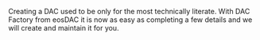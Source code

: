 Creating a DAC used to be only for the most technically literate. With DAC Factory from eosDAC it is now as easy as completing a few details and we will create and maintain it for you.